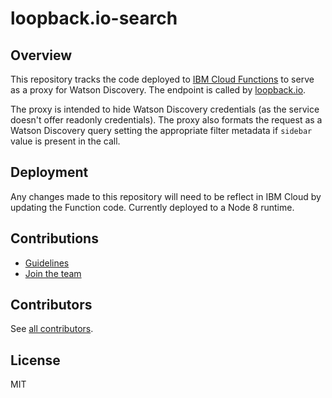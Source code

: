 # loopback.io-search

## Overview

This repository tracks the code deployed to [IBM Cloud Functions](https://www.ibm.com/cloud/functions) to serve as a
proxy for Watson Discovery. The endpoint is called by [loopback.io](https://loopback.io).

The proxy is intended to hide Watson Discovery credentials (as the service doesn't offer readonly
credentials). The proxy also formats the request as a Watson Discovery query setting the appropriate
filter metadata if `sidebar` value is present in the call.

## Deployment

Any changes made to this repository will need to be reflect in IBM Cloud by updating the
Function code. Currently deployed to a Node 8 runtime.

## Contributions

* [Guidelines](https://github.com/strongloop/loopback-next/blob/master/docs/CONTRIBUTING.md)
* [Join the team](https://github.com/strongloop/loopback-next/issues/110)

## Contributors

See
[all contributors](https://github.com/strongloop/loopback.io-search/graphs/contributors).

## License

MIT
